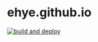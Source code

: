 # ehye.github.io

[![build and deploy](https://github.com/ehye/ehye.github.io/actions/workflows/action-pages.yml/badge.svg)](https://github.com/ehye/ehye.github.io/actions/workflows/action-pages.yml)
